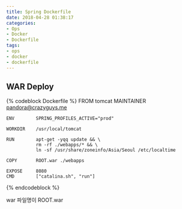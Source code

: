 ```yaml
---
title: Spring Dockerfile
date: 2018-04-28 01:38:17
categories:
- Ops
- Docker
- Dockerfile
tags:
- ops
- docker
- dockerfile
---
```

## WAR Deploy

{% codeblock Dockerfile %}
    FROM       tomcat
    MAINTAINER pandora@crazyguys.me
    
    ENV        SPRING_PROFILES_ACTIVE="prod"
    
    WORKDIR    /usr/local/tomcat
    
    RUN        apt-get -yqq update && \
               rm -rf ./webapps/* && \
               ln -sf /usr/share/zoneinfo/Asia/Seoul /etc/localtime
    
    COPY       ROOT.war ./webapps
    
    EXPOSE     8080
    CMD        ["catalina.sh", "run"]
{% endcodeblock %}

war 파일명이 ROOT.war